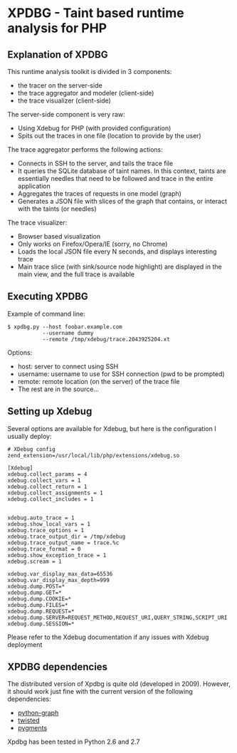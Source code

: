 # XPDBG - Taint based runtime analysis for PHP

## Explanation of XPDBG

This runtime analysis toolkit is divided in 3 components:

* the tracer on the server-side
* the trace aggregator and modeler (client-side)
* the trace visualizer (client-side)

The server-side component is very raw:

* Using Xdebug for PHP (with provided configuration)
* Spits out the traces in one file (location to provide by the user)

The trace aggregator performs the following actions:

* Connects in SSH to the server, and tails the trace file
* It queries the SQLite database of taint names. In this context, taints are essentially
  needles that need to be followed and trace in the entire application
* Aggregates the traces of requests in one model (graph)
* Generates a JSON file with slices of the graph that contains, or interact with the 
  taints (or needles)

The trace visualizer:

* Browser based visualization
* Only works on Firefox/Opera/IE (sorry, no Chrome)
* Loads the local JSON file every N seconds, and displays interesting trace
* Main trace slice (with sink/source node highlight) are displayed in the main view, and the full trace is available

## Executing XPDBG


Example of command line:

	$ xpdbg.py --host foobar.example.com 
	           --username dummy 
	           --remote /tmp/xdebug/trace.2043925204.xt

Options:

- host: server to connect using SSH
- username: username to use for SSH connection (pwd to be prompted)
- remote: remote location (on the server) of the trace file
- The rest are in the source... 


## Setting up Xdebug

Several options are available for Xdebug, but here is the configuration I usually
deploy:

	# XDebug config
	zend_extension=/usr/local/lib/php/extensions/xdebug.so

	[Xdebug]
	xdebug.collect_params = 4
	xdebug.collect_vars = 1
	xdebug.collect_return = 1
	xdebug.collect_assignments = 1
	xdebug.collect_includes = 1


	xdebug.auto_trace = 1
	xdebug.show_local_vars = 1
	xdebug.trace_options = 1
	xdebug.trace_output_dir = /tmp/xdebug
	xdebug.trace_output_name = trace.%c
	xdebug.trace_format = 0
	xdebug.show_exception_trace = 1
	xdebug.scream = 1

	xdebug.var_display_max_data=65536
	xdebug.var_display_max_depth=999
	xdebug.dump.POST=*
	xdebug.dump.GET=*
	xdebug.dump.COOKIE=*
	xdebug.dump.FILES=*
	xdebug.dump.REQUEST=*
	xdebug.dump.SERVER=REQUEST_METHOD,REQUEST_URI,QUERY_STRING,SCRIPT_URI
	xdebug.dump.SESSION=*

Please refer to the Xdebug documentation if any issues with Xdebug deployment


## XPDBG dependencies

The distributed version of Xpdbg is quite old (developed in 2009). However, it should work
just fine with the current version of the following dependencies:

 * [python-graph](http://code.google.com/p/python-graph)
 * [twisted](http://twistedmatrix.com)
 * [pygments](http://pygments.org)

Xpdbg has been tested in Python 2.6 and 2.7




